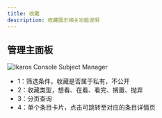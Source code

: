 ```yaml
---
title: 收藏
description: 收藏展示相关功能说明
---
```


## 管理主面板

![Ikaros Console Subject Manager](/img/user-guide-collections/Snipaste_2023-10-11_17-24-11.png)

- 1：筛选条件，收藏是否属于私有，不公开
- 2：收藏类型，想看、在看、看完、搁置、抛弃
- 3：分页查询
- 4：单个条目卡片，点击可跳转至对应的条目详情页
